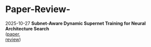 # Paper-Review-

2025-10-27 **Subnet-Aware Dynamic Supernet Training for Neural Architecture Search**  
([paper](https://openaccess.thecvf.com/content/CVPR2025/papers/Jeon_Subnet-Aware_Dynamic_Supernet_Training_for_Neural_Architecture_Search_CVPR_2025_paper.pdf),  
[review](https://drive.google.com/file/d/1ssps-23Z5ANikTHIM2U49JjMsNRG9nLJ/view?usp=drive_link))
